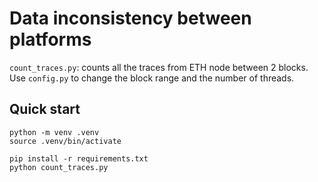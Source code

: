 # Data inconsistency between platforms

`count_traces.py`: counts all the traces from ETH node between 2 blocks.
Use `config.py` to change the block range and the number of threads.

## Quick start
```
python -m venv .venv
source .venv/bin/activate

pip install -r requirements.txt
python count_traces.py
```